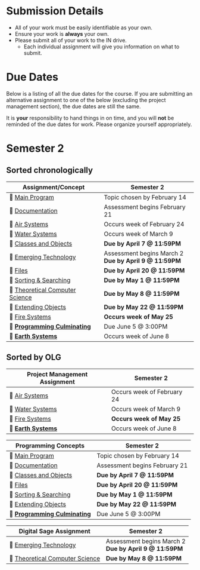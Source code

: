 # Submission Details
* All of your work must be easily identifiable as your own.
* Ensure your work is **always** your own.
* Please submit all of your work to the IN drive.  
  * Each individual assignment will give you information on what to submit.

# Due Dates
Below is a listing of all the due dates for the course.  If you are submitting an alternative assignment to one of the below (excluding the project management section), the due dates are still the same.  

It is **your** responsibility to hand things in on time, and you will **not** be reminded of the due dates for work.  Please organize yourself appropriately.

# Semester 2
## Sorted chronologically
| Assignment/Concept                                                       |            Semester 2          |
| -----------------------------------------------------------------------  | ------------------------------ |
| &#x1F4D8; [Main Program](./Main-Program)                                 | Topic chosen by February 14    |
| &#x1F4D8; [Documentation](./Documentation)                               | Assessment begins February 21  |
| &#x1F4D9; [Air Systems](./Air-Systems)                                   | Occurs week of February 24     |
| &#x1F4D9; [Water Systems](./Water-Systems)                               | Occurs week of March 9         |
| &#x1F4D8; [Classes and Objects](./Objects)                               | **Due by April 7 @ 11:59PM**   |
| &#x1F4D7; [Emerging Technology](./Emerging-Technology)                   | Assessment begins March 2 <br/> **Due by April 9 @ 11:59PM**  |
| &#x1F4D8; [Files](./Files)                                               | **Due by April 20 @ 11:59PM**  |
| &#x1F4D8; [Sorting & Searching](./Sorting-and-Searching)                 | **Due by May 1 @ 11:59PM**  |
| &#x1F4D7; [Theoretical Computer Science](./Theoretical-Computer-Science) | **Due by May 8 @ 11:59PM**     |
| &#x1F4D8; [Extending Objects](./Extending-Objects)                       | **Due by May 22 @ 11:59PM**    |
| &#x1F4D9; [Fire Systems](./Fire-Systems)                                 | **Occurs week of May 25**      |
| &#x1F4D8; [**Programming Culminating**](./Programming-Culminating)       | Due June 5 @ 3:00PM            |
| &#x1F4D9; [**Earth Systems**](./Earth-Systems)                           | Occurs week of June 8          |

## Sorted by OLG
| Project Management Assignment                                            |            Semester 2          |
| -----------------------------------------------------------------------  | ------------------------------ |
| &#x1F4D9; [Air Systems](./Air-Systems)                                   | Occurs week of February 24     |
| &#x1F4D9; [Water Systems](./Water-Systems)                               | Occurs week of March 9        |
| &#x1F4D9; [Fire Systems](./Fire-Systems)                                 | **Occurs week of May 25**      |
| &#x1F4D9; [**Earth Systems**](./Earth-Systems)                           | Occurs week of June 8          |

| Programming Concepts                                                     |            Semester 2          |
| -----------------------------------------------------------------------  | ------------------------------ |
| &#x1F4D8; [Main Program](./Main-Program)                                 | Topic chosen by February 14    |
| &#x1F4D8; [Documentation](./Documentation)                               | Assessment begins February 21  |
| &#x1F4D8; [Classes and Objects](./Objects)                               | **Due by April 7 @ 11:59PM**   |
| &#x1F4D8; [Files](./Files)                                               | **Due by April 20 @ 11:59PM**  |
| &#x1F4D8; [Sorting & Searching](./Sorting-and-Searching)                 | **Due by May 1 @ 11:59PM**  |
| &#x1F4D8; [Extending Objects](./Extending-Objects)                       | **Due by May 22 @ 11:59PM**    |
| &#x1F4D8; [**Programming Culminating**](./Programming-Culminating)       | Due June 5 @ 3:00PM            |

| Digital Sage Assignment                                                  |            Semester 2          |
| -----------------------------------------------------------------------  | ------------------------------ |
| &#x1F4D7; [Emerging Technology](./Emerging-Technology)                   | Assessment begins March 2 <br/> **Due by April 9 @ 11:59PM**  |
| &#x1F4D7; [Theoretical Computer Science](./Theoretical-Computer-Science) | **Due by May 8 @ 11:59PM**     |